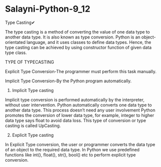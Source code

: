# Salayni-Python-9_12

Type Casting✔

The type casting is a method of converting the value of one data type to another data type. It is also known as type conversion. Python is an object-orientated language, and it uses classes to define data types. Hence, the type casting can be achieved by using constructor function of given data type class.

TYPE OF TYPECASTING

Explicit Type Conversion-The programmer must perform this task manually.

Implicit Type Conversion-By the Python program automatically.

1. Implicit Type casting
 
Implicit type conversion is performed automatically by the interpreter, without user intervention. Python automatically converts one data type to another data type. This process doesn’t need any user involvement Python promotes the conversion of lower data type, for example, integer to higher data type says float to avoid data loss. This type of conversion or type casting is called UpCasting.

2. Explicit Type casting
   
In Explicit Type conversion, the user or programmer converts the data type of an object to the required data type. In Python we use predefined functions like int(), float(), str(), bool() etc to perform explicit type conversion.

